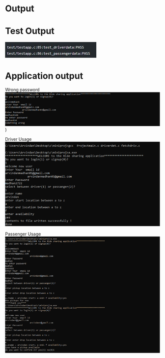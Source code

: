 #   Output

# Test Output
![HighLevelStructuralDiagram](Test.png)


# Application output
 Wrong password
![HighLevelBehaviouralDiagram](wrongcred.png))

 Driver Usage
![FeaturesLevelStructuralDiagram](driverdata.png)

Passenger Usage
![FeaturesLevelStructuralDiagram](passenger.png)